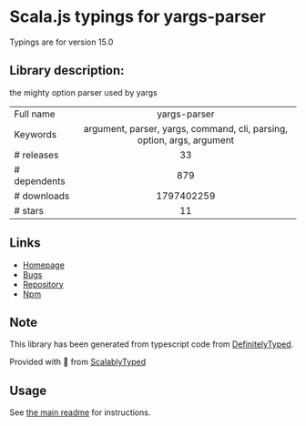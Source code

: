 
# Scala.js typings for yargs-parser

Typings are for version 15.0

## Library description:
the mighty option parser used by yargs

|                    |                 |
| ------------------ | :-------------: |
| Full name          | yargs-parser |
| Keywords           | argument, parser, yargs, command, cli, parsing, option, args, argument |
| # releases         | 33 |
| # dependents       | 879 |
| # downloads        | 1797402259 |
| # stars            | 11 |

## Links
- [Homepage](https://github.com/yargs/yargs-parser#readme)
- [Bugs](https://github.com/yargs/yargs-parser/issues)
- [Repository](https://github.com/yargs/yargs-parser)
- [Npm](https://www.npmjs.com/package/yargs-parser)
    


## Note
This library has been generated from typescript code from [DefinitelyTyped](https://definitelytyped.org).

Provided with :purple_heart: from [ScalablyTyped](https://github.com/oyvindberg/ScalablyTyped)

## Usage
See [the main readme](../../readme.md) for instructions.


